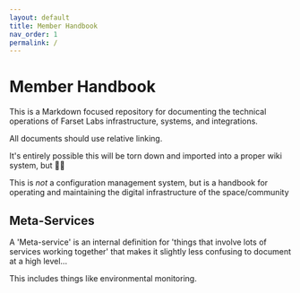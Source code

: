 ```yaml
---
layout: default
title: Member Handbook
nav_order: 1
permalink: /
---
```


# Member Handbook

This is a Markdown focused repository for documenting the technical operations of Farset Labs infrastructure, systems, and integrations. 

All documents should use relative linking.

It's entirely possible this will be torn down and imported into a proper wiki system, but :man_shrugging:

This is *not* a configuration management system, but is a handbook for operating and maintaining the digital infrastructure of the space/community

## Meta-Services

A 'Meta-service' is an internal definition for 'things that involve lots of services working together' that makes it slightly less confusing to document at a high level... 

This includes things like environmental monitoring.
